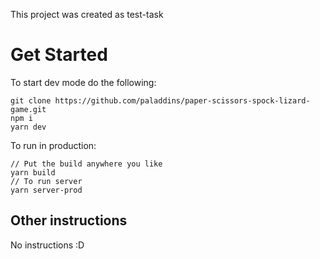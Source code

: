 This project was created as test-task

# Get Started

To start dev mode do the following:

```
git clone https://github.com/paladdins/paper-scissors-spock-lizard-game.git
npm i
yarn dev
```

To run in production:

```
// Put the build anywhere you like
yarn build
// To run server
yarn server-prod
```

## Other instructions

No instructions :D
